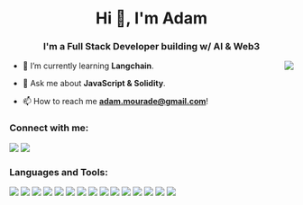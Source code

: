 <h1 align="center">Hi 👋, I'm Adam</h1>
<h3 align="center">I'm a Full Stack Developer building w/ AI & Web3</h3>
<img align="right" src = "https://user-images.githubusercontent.com/94600225/191146081-c07e82f6-9972-43dd-9ad4-1d9a9eefb379.svg">



- 🌱 I’m currently learning **Langchain**.

- 💬 Ask me about **JavaScript & Solidity**.

- 📫 How to reach me **adam.mourade@gmail.com**!

<h3 align="left">Connect with me:</h3>
<p align="left">
  <a alt="twitter" href="https://twitter.com/0xadamm" target="_blank"><img src="https://user-images.githubusercontent.com/94600225/191154517-d4931f4f-36a7-4dd4-b747-29aa77ea8ee3.svg" /></a>
  <a alt="linkedin" href="https://linkedin.com/in/0xadamm" target="_blank"><img  src="https://user-images.githubusercontent.com/94600225/191154514-e8bb5c37-3c9d-4d5e-83a5-9fbcddb12b5c.svg" /></a>
</p>
<h3 align="left">Languages and Tools:</h3>

<a alt="javascript" href="https://developer.mozilla.org/en-US/docs/Web/JavaScript" target=""><img src="https://user-images.githubusercontent.com/94600225/191156559-ed2ab22c-ffba-4e26-be96-815af45ed27a.svg" /></a>
<a alt="typescript" href="https://www.typescriptlang.org/" target=""><img src="https://user-images.githubusercontent.com/94600225/191156690-2a9e9884-fc34-4574-806c-3988008f07a3.svg" /></a>
<a alt="solidity" href="https://docs.soliditylang.org/en/v0.8.17/" target=""><img src="https://user-images.githubusercontent.com/94600225/191156704-438d0d41-3608-44da-baa2-058f73747f18.svg" /></a>
<a alt="react" href="https://reactjs.org/" target=""><img src="https://user-images.githubusercontent.com/94600225/191156786-c4b07b01-a54e-4381-a950-8bfbfd55d335.svg" /></a>
<a alt="hardhat" href="https://hardhat.org/" target=""><img src="https://user-images.githubusercontent.com/94600225/191156814-d65c15ce-2374-49b3-9189-a8d29218dd2f.svg" /></a>
<a alt="truffle" href="https://trufflesuite.com/" target=""><img src="https://user-images.githubusercontent.com/94600225/191156831-3aed4fe5-b0df-4cdb-95e3-34ce38fcbc79.svg" /></a>
<a alt="html" href="https://developer.mozilla.org/en-US/docs/Web/HTML" target=""><img src="https://user-images.githubusercontent.com/94600225/191156883-403d41d2-006e-4742-9e76-8cab1a60e1cb.svg" /></a>
<a alt="css" href="https://developer.mozilla.org/en-US/docs/Web/CSS" target=""><img src="https://user-images.githubusercontent.com/94600225/191156894-22cd9f9f-a394-451b-9ead-b008f31fdd6f.svg" /></a>
<a alt="tailwind" href="https://tailwindcss.com/" target=""><img src="https://user-images.githubusercontent.com/94600225/191156903-3155ba6a-dc8d-46a0-a266-3b22c32f18e0.svg" /></a>
<a alt="git" href="https://git-scm.com/" target=""><img src="https://user-images.githubusercontent.com/94600225/191156911-93ed5ce3-e74c-4259-8f3d-61f2cb0ecc6d.svg" /></a>
<a alt="github" href="https://github.com/" target=""><img src="https://user-images.githubusercontent.com/94600225/191157323-11e852a6-e58a-4891-a1c2-f221c8caa4ac.svg" /></a>
<a alt="figma" href="https://www.figma.com/" target=""><img src="https://user-images.githubusercontent.com/94600225/191157341-286f273f-4288-4441-b2ae-009e6e3043bf.svg" /></a>
<a alt="blender" href="https://www.blender.org/" target=""><img src="https://user-images.githubusercontent.com/94600225/191157708-62ed3b9d-084c-4d7e-8da5-c87635c49766.png" /></a>
<a alt="notion" href="https://www.notion.so/" target=""><img src="https://user-images.githubusercontent.com/94600225/191157379-66846ab0-d520-4a62-b0d1-84c2d1979fc7.svg" /></a>
<a alt="adobe" href="https://www.adobe.com/creativecloud.html" target=""><img src="https://user-images.githubusercontent.com/94600225/191157406-7090f499-6182-421f-b574-1428cf2f3b8d.svg" /></a>












